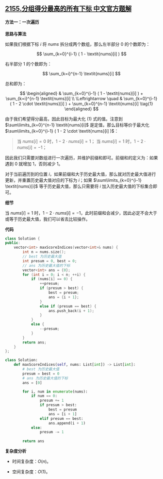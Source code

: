 ## [2155.分组得分最高的所有下标 中文官方题解](https://leetcode.cn/problems/all-divisions-with-the-highest-score-of-a-binary-array/solutions/100000/fen-zu-de-fen-zui-gao-de-suo-you-xia-bia-7pqp)
#### 方法一：一次遍历

**思路与算法**

如果我们根据下标 $i$ 将 $\textit{nums}$ 拆分成两个数组，那么左半部分 $0$ 的个数即为：

$$
\sum_{k=0}^{i-1} ( 1 - \textit{nums}[i] )
$$

右半部分 $1$ 的个数即为：

$$
\sum_{k=i}^{n-1} \textit{nums}[i]
$$

总和即为：

$$
\begin{aligned}
& \sum_{k=0}^{i-1} ( 1 - \textit{nums}[i] ) + \sum_{k=i}^{n-1} \textit{nums}[i] \\
\Leftrightarrow \quad & \sum_{k=0}^{i-1} ( 1 - 2 \cdot \textit{nums}[i] ) + \sum_{k=0}^{n-1} \textit{nums}[i] \tag{1}
\end{aligned}
$$

由于我们希望得分最高，因此目标为最大化 $(1)$ 式的值。注意到 $\sum\limits_{k=0}^{n-1} \textit{nums}[i]$ 是定值，那么目标等价于最大化 $\sum\limits_{k=0}^{i-1} ( 1 - 2 \cdot \textit{nums}[i] )$：

> 当 $\textit{nums}[i] = 0$ 时，$1 - 2 \cdot \textit{nums}[i] = 1$；
> 当 $\textit{nums}[i] = 1$ 时，$1 - 2 \cdot \textit{nums}[i] = -1$；

因此我们只需要对数组进行一次遍历，并维护前缀和即可。前缀和的定义为：如果遇到 $0$ 就增加 $1$，否则减少 $1$。

对于当前遍历到的位置 $i$，如果前缀和大于历史最大值，那么就对历史最大值进行更新，并重置历史最大值对应的下标为 $i$；如果 $\sum\limits_{k=0}^{i-1} \textit{nums}[i]$ 等于历史最大值，那么只需要将 $i$ 加入历史最大值的下标集合即可。

**细节**

当 $\textit{nums}[i] = 1$ 时，$1 - 2 \cdot \textit{nums}[i] = -1$，此时前缀和会减少，因此必定不会大于或等于历史最大值，我们可以省去比较操作。

**代码**

```C++ [sol1-C++]
class Solution {
public:
    vector<int> maxScoreIndices(vector<int>& nums) {
        int n = nums.size();
        // best 为历史最大值
        int presum = 0, best = 0;
        // ans 为历史最大值的下标
        vector<int> ans = {0};
        for (int i = 0; i < n; ++i) {
            if (nums[i] == 0) {
                ++presum;
                if (presum > best) {
                    best = presum;
                    ans = {i + 1};
                }
                else if (presum == best) {
                    ans.push_back(i + 1);
                }
            }
            else {
                --presum;
            }
        }
        return ans;
    }
};
```

```Python [sol1-Python3]
class Solution:
    def maxScoreIndices(self, nums: List[int]) -> List[int]:
        # best 为历史最大值
        presum = best = 0
        # ans 为历史最大值的下标
        ans = [0]

        for i, num in enumerate(nums):
            if num == 0:
                presum += 1
                if presum > best:
                    best = presum
                    ans = [i + 1]
                elif presum == best:
                    ans.append(i + 1)
            else:
                presum -= 1
        
        return ans
```

**复杂度分析**

- 时间复杂度：$O(n)$。

- 空间复杂度：$O(1)$。
